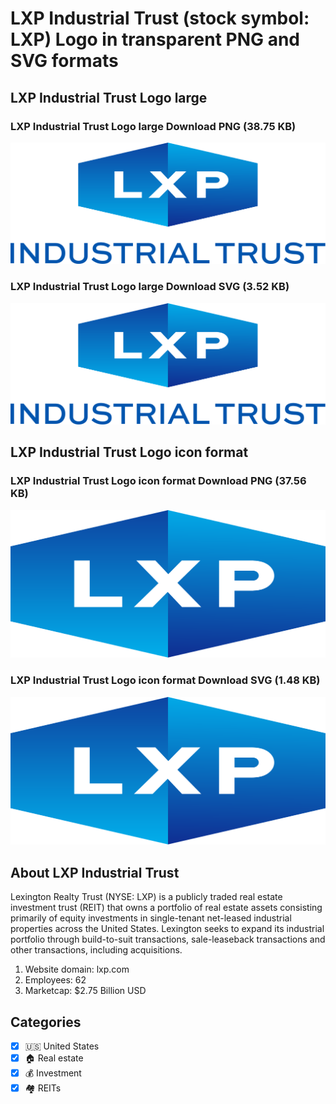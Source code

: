 # LXP Industrial Trust (stock symbol: LXP) Logo in transparent PNG and SVG formats

## LXP Industrial Trust Logo large

### LXP Industrial Trust Logo large Download PNG (38.75 KB)

![LXP Industrial Trust Logo large Download PNG (38.75 KB)](/img/orig/LXP_BIG-2630c460.png)

### LXP Industrial Trust Logo large Download SVG (3.52 KB)

![LXP Industrial Trust Logo large Download SVG (3.52 KB)](/img/orig/LXP_BIG-8ba1d3ed.svg)

## LXP Industrial Trust Logo icon format

### LXP Industrial Trust Logo icon format Download PNG (37.56 KB)

![LXP Industrial Trust Logo icon format Download PNG (37.56 KB)](/img/orig/LXP-48582568.png)

### LXP Industrial Trust Logo icon format Download SVG (1.48 KB)

![LXP Industrial Trust Logo icon format Download SVG (1.48 KB)](/img/orig/LXP-f0927d71.svg)

## About LXP Industrial Trust

Lexington Realty Trust (NYSE: LXP) is a publicly traded real estate investment trust (REIT) that owns a portfolio of real estate assets consisting primarily of equity investments in single-tenant net-leased industrial properties across the United States. Lexington seeks to expand its industrial portfolio through build-to-suit transactions, sale-leaseback transactions and other transactions, including acquisitions.

1. Website domain: lxp.com
2. Employees: 62
3. Marketcap: $2.75 Billion USD


## Categories
- [x] 🇺🇸 United States
- [x] 🏠 Real estate
- [x] 💰 Investment
- [x] 🏘️ REITs
